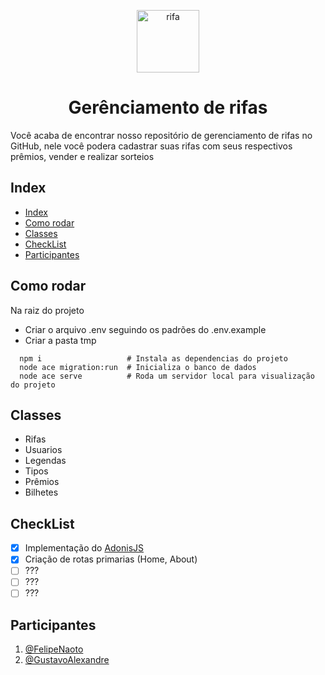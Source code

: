 <p align="center">
  <img alt="rifa" src="https://lh3.googleusercontent.com/proxy/txAH-3roeu3zXOBucbeEl1weJ02cnWMfdxgK1pyrqnvaXnxkcGlZdrL_W41G7YvX9Sowxh0opZFDNyurWk2V35JAwnxXeDzrtb5WZHHMw49AbKY78D1rZS1eQHJ_YektUrHipVsTf3XQQTuQ3RZYqYK0vBEip7o06rKwIjmxAmo5soRH8N0n0VhnIHj_0GZ5S8TiuApokbBA_oEA1I04DHmD1mLAYocfz8_xl0N5oiFZ4scrDof0JyQd5IHMLnXdNeUTBG6uA-lZPu2VpJ-rrp63SID8RDvrccUX4J0EHHBB1EajXK6usDL3G8nOKOHZ" width="100px" />
  <h1 align="center">Gerênciamento de rifas</h1>
</p>

Você acaba de encontrar nosso repositório de gerenciamento de rifas no GitHub, nele você podera cadastrar suas rifas com seus respectivos prêmios, vender e realizar sorteios

## Index

- [Index](#index)
- [Como rodar](#como-rodar)
- [Classes](#classes)
- [CheckList](#checklist)
- [Participantes](#participantes)

## Como rodar

Na raiz do projeto

- Criar o arquivo .env seguindo os padrões do .env.example
- Criar a pasta tmp

```shell
  npm i                   # Instala as dependencias do projeto
  node ace migration:run  # Inicializa o banco de dados
  node ace serve          # Roda um servidor local para visualização do projeto
```

## Classes

- Rifas
- Usuarios
- Legendas
- Tipos
- Prêmios
- Bilhetes

## CheckList

- [x] Implementação do [AdonisJS](https://adonisjs.com/)
- [x] Criação de rotas primarias (Home, About)
- [ ] ???
- [ ] ???
- [ ] ???

## Participantes

1. [@FelipeNaoto](https://github.com/felipeinfo18)
2. [@GustavoAlexandre](https://github.com/GustavoASCarvalho)
